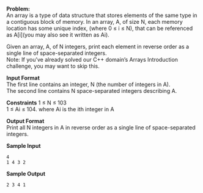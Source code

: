 **Problem:**  
An array is a type of data structure that stores elements of the same type in a contiguous block of memory. In an array, A, of size N, each memory location has some unique index, (where 0 ≤ i ≤ N), that can be referenced as A[i](you may also see it written as Ai).    
  
Given an array, A, of N integers, print each element in reverse order as a single line of space-separated integers.  
Note: If you’ve already solved our C++ domain’s Arrays Introduction challenge, you may want to skip this.  
  
**Input Format**  
The first line contains an integer, N (the number of integers in A).  
The second line contains N space-separated integers describing A.  
  
**Constraints**
1 ≤ N ≤ 103  
1 ≤ Ai ≤ 104. where Ai is the ith integer in A  
  
**Output Format**  
Print all N integers in A in reverse order as a single line of space-separated integers.  
  
**Sample Input**  
````
4
1 4 3 2
````  
  
**Sample Output**  
````  
2 3 4 1
````